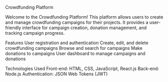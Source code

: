 Crowdfunding Platform

Welcome to the Crowdfunding Platform! This platform allows users to create and manage crowdfunding campaigns for their projects. It provides a user-friendly interface for campaign creation, donation management, and tracking campaign progress.

Features
User registration and authentication
Create, edit, and delete crowdfunding campaigns
Browse and search for campaigns
Make donations to campaigns
User dashboard to manage campaigns and donations

Technologies Used
Front-end: HTML, CSS, JavaScript, React.js
Back-end: Node.js
Authentication: JSON Web Tokens (JWT)
